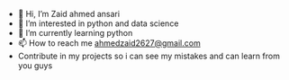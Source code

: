 - 👋 Hi, I’m Zaid ahmed ansari
- 👀 I’m interested in python and data science
- 🌱 I’m currently learning python
- 📫 How to reach me ahmedzaid2627@gmail.com
- Contribute in my projects so i can see my mistakes and can learn from you guys

<!---
zaidahmed123/zaidahmed123 is a ✨ special ✨ repository because its `README.md` (this file) appears on your GitHub profile.
You can click the Preview link to take a look at your changes.
--->
